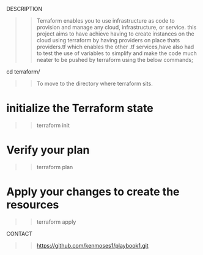 DESCRIPTION

  >>Terraform
     enables you to use infrastructure as code to provision and manage any cloud, infrastructure, or service.
      this project aims to have achieve having to create instances on the cloud using terraform by having providers on place 
      thats providers.tf which enables the other .tf services,have also had to test the use of variables to simplify and make the code much neater
       to be pushed by terraform using the below commands;

 cd terraform/ 
 >> To move to the directory where terraform sits.

 # initialize the Terraform state
 >> terraform init

 # Verify your plan
 >> terraform plan

 # Apply your changes to create the resources
 >> terraform apply

CONTACT 
 >> https://github.com/kenmoses1/playbook1.git